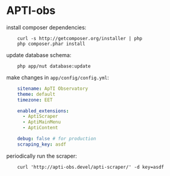 APTI-obs
====

install composer dependencies:
```
    curl -s http://getcomposer.org/installer | php
    php composer.phar install
```


update database schema:
```
    php app/nut database:update
```


make changes in `app/config/config.yml`:
```yaml
    sitename: ApTI Observatory
    theme: default
    timezone: EET

    enabled_extensions:
      - AptiScraper
      - AptiMainMenu
      - AptiContent

    debug: false # for production
    scraping_key: asdf
```


periodically run the scraper:
```
    curl 'http://apti-obs.devel/apti-scraper/' -d key=asdf
```
